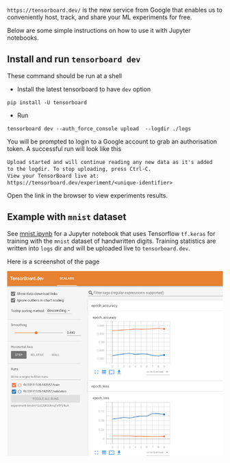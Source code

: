 `https://tensorboard.dev/`  is the new service from Google that enables us to conveniently host, track, and share your ML experiments for free.

Below are some simple instructions on how to use it with Jupyter notebooks.


## Install and run `tensorboard dev`
These command should be run at a shell 


* Install the latest tensorboard to have `dev` option

```
pip install -U tensorboard
```

* Run 
```
tensorboard dev --auth_force_console upload  --logdir ./logs

```

You will be prompted to login to a Google account to grab an authorisation token. A successful run will look like this

```
Upload started and will continue reading any new data as it's added
to the logdir. To stop uploading, press Ctrl-C.
View your TensorBoard live at: https://tensorboard.dev/experiment/<unique-identifier>
```

Open the link in the browser to view experiments results.

## Example with `mnist` dataset

See [mnist.ipynb](mnist.ipynb) for a Jupyter notebook that uses Tensorflow `tf.keras` for training with the `mnist` dataset of handwritten digits. Training statistics are written into `logs` dir and will be uploaded live to `tensorboard.dev`.

Here is a screenshot of the page

![](images/tensorboard-dev-mnist.png?raw=true)

